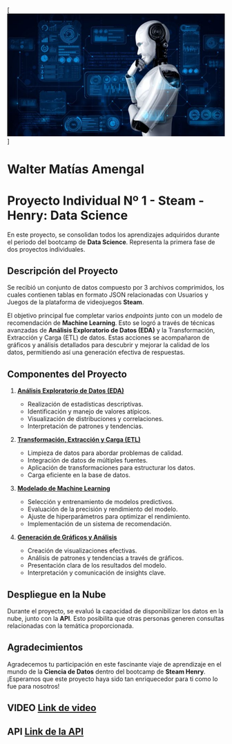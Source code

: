 [![Fondo](./assets/ai.jpg)]

# Walter Matías Amengal

# Proyecto Individual Nº 1 - **Steam - Henry: Data Science**

En este proyecto, se consolidan todos los aprendizajes adquiridos durante el periodo del bootcamp de **Data Science**. Representa la primera fase de dos proyectos individuales.

## Descripción del Proyecto

Se recibió un conjunto de datos compuesto por 3 archivos comprimidos, los cuales contienen tablas en formato JSON relacionadas con Usuarios y Juegos de la plataforma de videojuegos **Steam**.

El objetivo principal fue completar varios *endpoints* junto con un modelo de recomendación de **Machine Learning**. Esto se logró a través de técnicas avanzadas de **Análisis Exploratorio de Datos (EDA)** y la Transformación, Extracción y Carga (ETL) de datos. Estas acciones se acompañaron de gráficos y análisis detallados para descubrir y mejorar la calidad de los datos, permitiendo así una generación efectiva de respuestas.

## Componentes del Proyecto


1. [**Análisis Exploratorio de Datos (EDA)**](#eda)
   - Realización de estadísticas descriptivas.
   - Identificación y manejo de valores atípicos.
   - Visualización de distribuciones y correlaciones.
   - Interpretación de patrones y tendencias.

2. [**Transformación, Extracción y Carga (ETL)**](#etl)
   - Limpieza de datos para abordar problemas de calidad.
   - Integración de datos de múltiples fuentes.
   - Aplicación de transformaciones para estructurar los datos.
   - Carga eficiente en la base de datos.

3. [**Modelado de Machine Learning**](#machine-learning)
   - Selección y entrenamiento de modelos predictivos.
   - Evaluación de la precisión y rendimiento del modelo.
   - Ajuste de hiperparámetros para optimizar el rendimiento.
   - Implementación de un sistema de recomendación.

4. [**Generación de Gráficos y Análisis**](#graficos)
   - Creación de visualizaciones efectivas.
   - Análisis de patrones y tendencias a través de gráficos.
   - Presentación clara de los resultados del modelo.
   - Interpretación y comunicación de insights clave.
## Despliegue en la Nube

Durante el proyecto, se evaluó la capacidad de disponibilizar los datos en la nube, junto con la **API**. Esto posibilita que otras personas generen consultas relacionadas con la temática proporcionada.

## Agradecimientos

Agradecemos tu participación en este fascinante viaje de aprendizaje en el mundo de la **Ciencia de Datos** dentro del bootcamp de **Steam Henry**. ¡Esperamos que este proyecto haya sido tan enriquecedor para ti como lo fue para nosotros!



## VIDEO [Link de video](https://youtu.be/1p_b2Fk8ny8)

## API [Link de la API](https://steampi-production.up.railway.app/)
  
